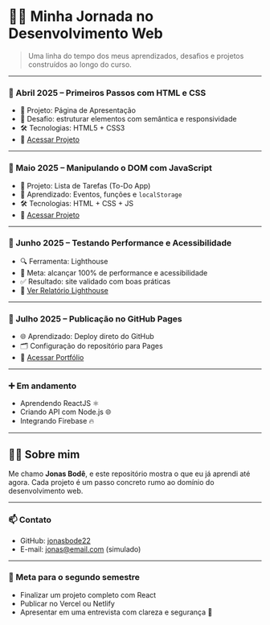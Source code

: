# 👨‍💻 Minha Jornada no Desenvolvimento Web

> Uma linha do tempo dos meus aprendizados, desafios e projetos construídos ao longo do curso.

---

### 📍 Abril 2025 – Primeiros Passos com HTML e CSS

- 🚀 Projeto: Página de Apresentação
- 🎯 Desafio: estruturar elementos com semântica e responsividade
- 🛠️ Tecnologias: HTML5 + CSS3
- 🔗 [Acessar Projeto](https://jonasbode22.github.io/meu-portifolio/pagina-apresentacao)

---

### 📍 Maio 2025 – Manipulando o DOM com JavaScript

- 📌 Projeto: Lista de Tarefas (To-Do App)
- 🧠 Aprendizado: Eventos, funções e `localStorage`
- 🛠️ Tecnologias: HTML + CSS + JS
- 🔗 [Acessar Projeto](https://jonasbode22.github.io/meu-portifolio/todo)

---

### 📍 Junho 2025 – Testando Performance e Acessibilidade

- 🔍 Ferramenta: Lighthouse
- 🎯 Meta: alcançar 100% de performance e acessibilidade
- ✅ Resultado: site validado com boas práticas
- 🔗 [Ver Relatório Lighthouse](https://jonasbode22.github.io/meu-portifolio/lighthouse)

---

### 📍 Julho 2025 – Publicação no GitHub Pages

- 🌐 Aprendizado: Deploy direto do GitHub
- 🗂️ Configuração do repositório para Pages
- 🔗 [Acessar Portfólio](https://jonasbode22.github.io/meu-portifolio)

---

### ➕ Em andamento

- Aprendendo ReactJS ⚛️
- Criando API com Node.js 🌐
- Integrando Firebase 🔥

---

## 🙋‍♂️ Sobre mim

Me chamo **Jonas Bodê**, e este repositório mostra o que eu já aprendi até agora. Cada projeto é um passo concreto rumo ao domínio do desenvolvimento web.

---

### 📫 Contato

- GitHub: [jonasbode22](https://github.com/jonasbode22)
- E-mail: jonas@email.com (simulado)

---

### 🧭 Meta para o segundo semestre

- Finalizar um projeto completo com React
- Publicar no Vercel ou Netlify
- Apresentar em uma entrevista com clareza e segurança 💼
